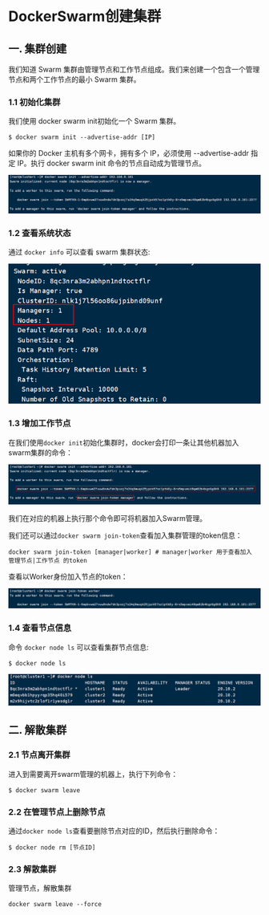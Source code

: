 # DockerSwarm创建集群

## 一. 集群创建

我们知道 Swarm 集群由管理节点和工作节点组成。我们来创建一个包含一个管理节点和两个工作节点的最小 Swarm 集群。

### 1.1 初始化集群

我们使用 docker swarm init初始化一个 Swarm 集群。

```shell
$ docker swarm init --advertise-addr [IP]
```

如果你的 Docker 主机有多个网卡，拥有多个 IP，必须使用 --advertise-addr 指定 IP。执行 docker swarm init 命令的节点自动成为管理节点。

![](../images/36.png)

### 1.2 查看系统状态

通过 `docker info` 可以查看 swarm 集群状态:

![](../images/37.png)

### 1.3 增加工作节点

在我们使用`docker init`初始化集群时，docker会打印一条让其他机器加入swarm集群的命令：

![](../images/39.png)

我们在对应的机器上执行那个命令即可将机器加入Swarm管理。

我们还可以通过`docker swarm join-token`查看加入集群管理的token信息：

```shell
docker swarm join-token [manager|worker] # manager|worker 用于查看加入 管理节点|工作节点 的token
```

查看以Worker身份加入节点的token：

![](../images/40.png)

### 1.4 查看节点信息

命令 `docker node ls` 可以查看集群节点信息:

```sh
$ docker node ls
```

![](../images/38.png)



## 二. 解散集群

### 2.1 节点离开集群

进入到需要离开swarm管理的机器上，执行下列命令：

```shell
$ docker swarm leave
```

### 2.2 在管理节点上删除节点

通过`docker node ls`查看要删除节点对应的ID，然后执行删除命令：

```shell
$ docker node rm [节点ID]
```

### 2.3 解散集群

管理节点，解散集群

```shell
docker swarm leave --force
```

